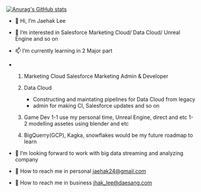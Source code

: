 [![Anurag's GitHub stats](https://github-readme-stats.vercel.app/api?username=jaehak24&show_icons=true&theme=cobalt)](https://github.com/anuraghazra/github-readme-stats)


- 👋 Hi, I’m Jaehak Lee
- 👀 I’m interested in Salesforce Marketing Cloud/ Data Cloud/ Unreal Engine and so on
- 📫 I’m currently learning in 2 Major part

- 1. Marketing Cloud
     Salesforce Marketing Admin & Developer
  2. Data Cloud
     * Constructing and maintating pipelines for Data Cloud from legacy
     * admin for making CI, Salesforce updates and so on
      
  3. Game Dev
   1-1 use my personal time, Unreal Engine, direct and etc
   1-2 modelling assetes using blender and etc
     
  5. BigQuerry(GCP), Kagka, snowflakes would be my future roadmap to learn
  
- 💞️ I’m looking forward to work with
      big data streaming and analyzing company
- 🌱 How to reach me in personal jaehak24@gmail.com
- 🏢 How to reach me in business jhak_lee@daesang.com

<!---
jaehak24/jaehak24 is a ✨ special ✨ repository because its `README.md` (this file) appears on your GitHub profile.
You can click the Preview link to take a look at your changes.
--->
